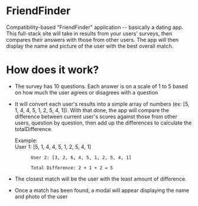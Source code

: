 # FriendFinder

Compatibility-based "FriendFinder" application -- basically a dating app. This full-stack site will take in results from your users' surveys, then compares their answers with those from other users. The app will then display the name and picture of the user with the best overall match.

# How does it work?

* The survey has 10 questions. Each answer is on a scale of 1 to 5 based on how much the user agrees or disagrees with a question
* It will convert each user's results into a simple array of numbers (ex: [5, 1, 4, 4, 5, 1, 2, 5, 4, 1]).
With that done, the app will compare the difference between current user's scores against those from other users, question by question, then add up the differences to calculate the totalDifference.

    Example:    
            User 1: [5, 1, 4, 4, 5, 1, 2, 5, 4, 1]

            User 2: [3, 2, 6, 4, 5, 1, 2, 5, 4, 1]

            Total Difference: 2 + 1 + 2 = 5

* The closest match will be the user with the least amount of difference.
* Once a match has been found, a modal will appear displaying the name and photo of the user